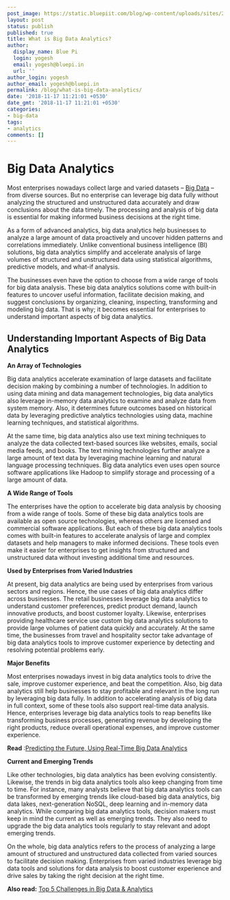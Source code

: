 ```yaml
---
post_image: https://static.bluepiit.com/blog/wp-content/uploads/sites/2/2018/11/What-is-Big-Data.png
layout: post
status: publish
published: true
title: What is Big Data Analytics?
author:
  display_name: Blue Pi
  login: yogesh
  email: yogesh@bluepi.in
  url: ''
author_login: yogesh
author_email: yogesh@bluepi.in
permalink: /blog/what-is-big-data-analytics/
date: '2018-11-17 11:21:01 +0530'
date_gmt: '2018-11-17 11:21:01 +0530'
categories:
- big-data
tags:
- analytics
comments: []
---
```

# Big Data Analytics
<p> Most enterprises nowadays collect large and varied datasets &ndash; <a href="https://www.bluepiit.com/big-data">Big Data</a> &ndash; from diverse sources. But no enterprise can leverage big data fully without analyzing the structured and unstructured data accurately and draw conclusions about the data timely. The processing and analysis of big data is essential for making informed business decisions at the right time.</p>
<p> As a form of advanced analytics, big data analytics help businesses to analyze a large amount of data proactively and uncover hidden patterns and correlations immediately. Unlike conventional business intelligence (BI) solutions, big data analytics simplify and accelerate analysis of large volumes of structured and unstructured data using statistical algorithms, predictive models, and what-if analysis. </p>
<p> The businesses even have the option to choose from a wide range of tools for big data analysis. These big data analytics solutions come with built-in features to uncover useful information, facilitate decision making, and suggest conclusions by organizing, cleaning, inspecting, transforming and modeling big data. That is why; it becomes essential for enterprises to understand important aspects of big data analytics.</p>
<h2> Understanding Important Aspects of Big Data Analytics </h2>
<p><b> An Array of Technologies </b></p>
<p> Big data analytics accelerate examination of large datasets and facilitate decision making by combining a number of technologies. In addition to using data mining and data management technologies, big data analytics also leverage in-memory data analytics to examine and analyze data from system memory. Also, it determines future outcomes based on historical data by leveraging predictive analytics technologies using data, machine learning techniques, and statistical algorithms. </p>
<p> At the same time, big data analytics also use text mining techniques to analyze the data collected text-based sources like websites, emails, social media feeds, and books. The text mining technologies further analyze a large amount of text data by leveraging machine learning and natural language processing techniques. Big data analytics even uses open source software applications like Hadoop to simplify storage and processing of a large amount of data. </p>
<p><b> A Wide Range of Tools</b></p>
<p> The enterprises have the option to accelerate big data analysis by choosing from a wide range of tools. Some of these big data analytics tools are available as open source technologies, whereas others are licensed and commercial software applications. But each of these big data analytics tools comes with built-in features to accelerate analysis of large and complex datasets and help managers to make informed decisions. These tools even make it easier for enterprises to get insights from structured and unstructured data without investing additional time and resources. </p>
<p><b> Used by Enterprises from Varied Industries </b></p>
<p> At present, big data analytics are being used by enterprises from various sectors and regions. Hence, the use cases of big data analytics differ across businesses. The retail businesses leverage big data analytics to understand customer preferences, predict product demand, launch innovative products, and boost customer loyalty. Likewise, enterprises providing healthcare service use custom big data analytics solutions to provide large volumes of patient data quickly and accurately. At the same time, the businesses from travel and hospitality sector take advantage of big data analytics tools to improve customer experience by detecting and resolving potential problems early. </p>
<p><b> Major Benefits </b></p>
<p> Most enterprises nowadays invest in big data analytics tools to drive the sale, improve customer experience, and beat the competition. Also, big data analytics still help businesses to stay profitable and relevant in the long run by leveraging big data fully. In addition to accelerating analysis of big data in full context, some of these tools also support real-time data analysis. Hence, enterprises leverage big data analytics tools to reap benefits like transforming business processes, generating revenue by developing the right products, reduce overall operational expenses, and improve customer experience. </p>
<p><b> Read</b> :<a href="https://www.bluepiit.com/blog/predictive-analytics-real-time-big-data/">Predicting the Future, Using Real-Time Big Data Analytics</a></p>
<p><b> Current and Emerging Trends </b></p>
<p> Like other technologies, big data analytics has been evolving consistently. Likewise, the trends in big data analytics tools also keep changing from time to time. For instance, many analysts believe that big data analytics tools can be transformed by emerging trends like cloud-based big data analytics, big data lakes, next-generation NoSQL, deep learning and in-memory data analytics. While comparing big data analytics tools, decision makers must keep in mind the current as well as emerging trends. They also need to upgrade the big data analytics tools regularly to stay relevant and adopt emerging trends. </p>
<p> On the whole, big data analytics refers to the process of analyzing a large amount of structured and unstructured data collected from varied sources to facilitate decision making. Enterprises from varied industries leverage big data tools and solutions for data analysis to boost customer experience and drive sales by taking the right decision at the right time. </p>
<p><b> Also read:</b> <a href="https://www.bluepiit.com/blog/challenges-in-big-data">Top 5 Challenges in Big Data
 & Analytics</a></p>
